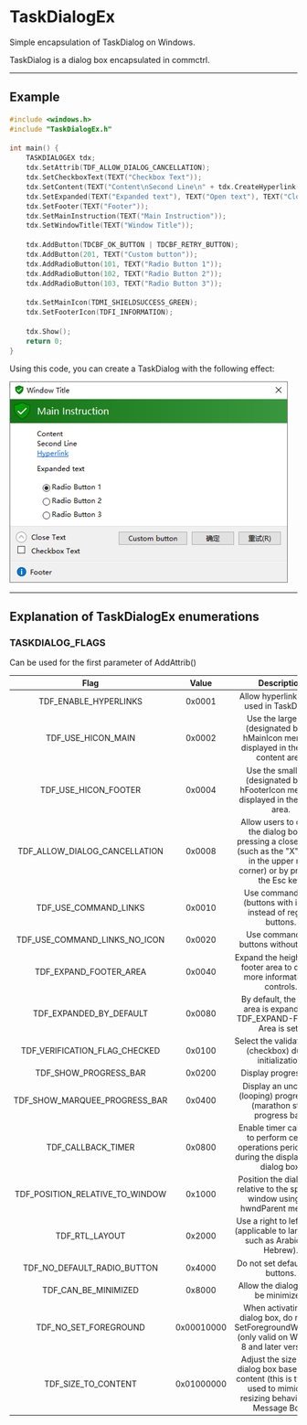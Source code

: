 # TaskDialogEx
Simple encapsulation of TaskDialog on Windows.

TaskDialog is a dialog box encapsulated in commctrl.

- - -
## Example

```cpp
#include <windows.h>
#include "TaskDialogEx.h"

int main() {
    TASKDIALOGEX tdx;
    tdx.SetAttrib(TDF_ALLOW_DIALOG_CANCELLATION);
    tdx.SetCheckboxText(TEXT("Checkbox Text"));
    tdx.SetContent(TEXT("Content\nSecond Line\n" + tdx.CreateHyperlink(TEXT("ID"), TEXT("Hyperlink"), TEXT("CALC.EXE"))));
    tdx.SetExpanded(TEXT("Expanded text"), TEXT("Open text"), TEXT("Close Text"));
    tdx.SetFooter(TEXT("Footer"));
    tdx.SetMainInstruction(TEXT("Main Instruction"));
    tdx.SetWindowTitle(TEXT("Window Title"));

    tdx.AddButton(TDCBF_OK_BUTTON | TDCBF_RETRY_BUTTON);
    tdx.AddButton(201, TEXT("Custom button"));
    tdx.AddRadioButton(101, TEXT("Radio Button 1"));
    tdx.AddRadioButton(102, TEXT("Radio Button 2"));
    tdx.AddRadioButton(103, TEXT("Radio Button 3"));

    tdx.SetMainIcon(TDMI_SHIELDSUCCESS_GREEN);
    tdx.SetFooterIcon(TDFI_INFORMATION);

    tdx.Show();
    return 0;
}
```

Using this code, you can create a TaskDialog with the following effect:

![TaskDialogEx_png](https://github.com/xmc0211/TaskDialogEx/blob/main/Assets/TaskDialogEx.png?raw=true)

- - -
## Explanation of TaskDialogEx enumerations

### TASKDIALOG_FLAGS

Can be used for the first parameter of AddAttrib()

| Flag | Value | Description|
| :--------------------: | :---------------------: | :---------------------: |
| TDF_ENABLE_HYPERLINKS | 0x0001 | Allow hyperlinks to be used in TaskDialog.|
| TDF_USE_HICON_MAIN | 0x0002 | Use the large icon (designated by the hMainIcon member) displayed in the main content area.|
| TDF_USE_HICON_FOOTER | 0x0004 | Use the small icon (designated by the hFooterIcon member) displayed in the footer area.|
| TDF_ALLOW_DIALOG_CANCELLATION | 0x0008 | Allow users to cancel the dialog box by pressing a close button (such as the "X" button in the upper right corner) or by pressing the Esc key.|
| TDF_USE_COMMAND_LINKS | 0x0010 | Use command links (buttons with icons) instead of regular buttons.|
| TDF_USE_COMMAND_LINKS_NO_ICON | 0x0020 | Use command link buttons without icons.|
| TDF_EXPAND_FOOTER_AREA | 0x0040 | Expand the height of the footer area to display more information or controls.|
| TDF_EXPANDED_BY_DEFAULT | 0x0080 | By default, the footer area is expanded (if TDF_EXPAND-FOOTER Area is set).|
| TDF_VERIFICATION_FLAG_CHECKED | 0x0100 | Select the validation flag (checkbox) during initialization.|
| TDF_SHOW_PROGRESS_BAR | 0x0200 | Display progress bar.|
| TDF_SHOW_MARQUEE_PROGRESS_BAR | 0x0400 | Display an uncertain (looping) progress bar (marathon style progress bar).|
| TDF_CALLBACK_TIMER | 0x0800 | Enable timer callbacks to perform certain operations periodically during the display of the dialog box.|
| TDF_POSITION_RELATIVE_TO_WINDOW | 0x1000 | Position the dialog box relative to the specified window using the hwndParent member.|
| TDF_RTL_LAYOUT | 0x2000 | Use a right to left layout (applicable to languages such as Arabic and Hebrew).|
| TDF_NO_DEFAULT_RADIO_BUTTON | 0x4000 | Do not set default radio buttons.|
| TDF_CAN_BE_MINIMIZED | 0x8000 | Allow the dialog box to be minimized.|
| TDF_NO_SET_FOREGROUND | 0x00010000 | When activating the dialog box, do not call SetForegroundWindow() (only valid on Windows 8 and later versions).|
| TDF_SIZE_TO_CONTENT | 0x01000000 | Adjust the size of the dialog box based on its content (this is typically used to mimic the resizing behavior of a Message Box).|

